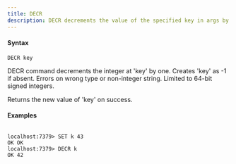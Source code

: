```yaml
---
title: DECR
description: DECR decrements the value of the specified key in args by 1
---
```


<!-- This file is automatically generated. Any modifications made directly to this file
  may be overwritten. For more details on how this file is generated and how to use
  the related commands, refer to the documentation available in the `internal/cmd/cmd_*.go` files.
-->

#### Syntax

```
DECR key
```


DECR command decrements the integer at 'key' by one. Creates 'key' as -1 if absent.
Errors on wrong type or non-integer string. Limited to 64-bit signed integers.

Returns the new value of 'key' on success.
	

#### Examples

```

localhost:7379> SET k 43
OK OK
localhost:7379> DECR k
OK 42
	
```
